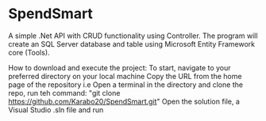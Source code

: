 # SpendSmart

A simple .Net API with CRUD functionality using Controller.
The program will create an SQL Server database and table using Microsoft Entity Framework core (Tools).

How to download and execute the project:
To start, navigate to your preferred directory on your local machine
Copy the URL from the home page of the repository i.e 
Open a terminal in the directory and clone the repo, run teh command: "git clone https://github.com/Karabo20/SpendSmart.git"
Open the solution file, a Visual Studio .sln file and run
